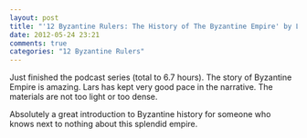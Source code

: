 ```yaml
---
layout: post
title: "'12 Byzantine Rulers: The History of The Byzantine Empire' by Lars Brownworth"
date: 2012-05-24 23:21
comments: true
categories: "12 Byzantine Rulers"
---
```


Just finished the podcast series (total to 6.7 hours). The story of Byzantine Empire is amazing. Lars has kept very good pace in the narrative. The materials are not too light or too dense. 


Absolutely a great introduction to Byzantine history for someone who knows next to nothing about this splendid empire.


